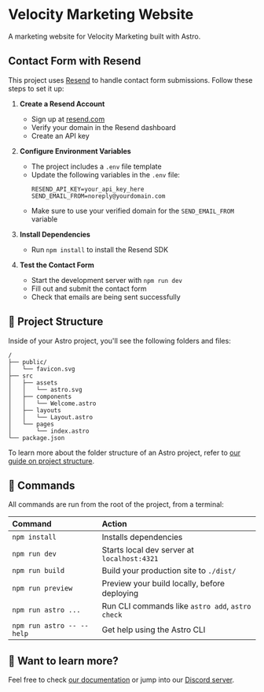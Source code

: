 # Velocity Marketing Website

A marketing website for Velocity Marketing built with Astro.

## Contact Form with Resend

This project uses [Resend](https://resend.com) to handle contact form submissions. Follow these steps to set it up:

1. **Create a Resend Account**
   - Sign up at [resend.com](https://resend.com)
   - Verify your domain in the Resend dashboard
   - Create an API key

2. **Configure Environment Variables**
   - The project includes a `.env` file template
   - Update the following variables in the `.env` file:
     ```
     RESEND_API_KEY=your_api_key_here
     SEND_EMAIL_FROM=noreply@yourdomain.com
     ```
   - Make sure to use your verified domain for the `SEND_EMAIL_FROM` variable

3. **Install Dependencies**
   - Run `npm install` to install the Resend SDK

4. **Test the Contact Form**
   - Start the development server with `npm run dev`
   - Fill out and submit the contact form
   - Check that emails are being sent successfully

## 🚀 Project Structure

Inside of your Astro project, you'll see the following folders and files:

```text
/
├── public/
│   └── favicon.svg
├── src
│   ├── assets
│   │   └── astro.svg
│   ├── components
│   │   └── Welcome.astro
│   ├── layouts
│   │   └── Layout.astro
│   └── pages
│       └── index.astro
└── package.json
```

To learn more about the folder structure of an Astro project, refer to [our guide on project structure](https://docs.astro.build/en/basics/project-structure/).

## 🧞 Commands

All commands are run from the root of the project, from a terminal:

| Command                   | Action                                           |
| :------------------------ | :----------------------------------------------- |
| `npm install`             | Installs dependencies                            |
| `npm run dev`             | Starts local dev server at `localhost:4321`      |
| `npm run build`           | Build your production site to `./dist/`          |
| `npm run preview`         | Preview your build locally, before deploying     |
| `npm run astro ...`       | Run CLI commands like `astro add`, `astro check` |
| `npm run astro -- --help` | Get help using the Astro CLI                     |

## 👀 Want to learn more?

Feel free to check [our documentation](https://docs.astro.build) or jump into our [Discord server](https://astro.build/chat).
